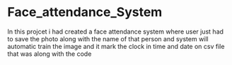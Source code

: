 # Face_attendance_System
In this projcet i had created a face attendance system where user just had to save the photo along with the name of that person and system will automatic train the image and it mark the clock in time and date on csv file that was along with the code 
